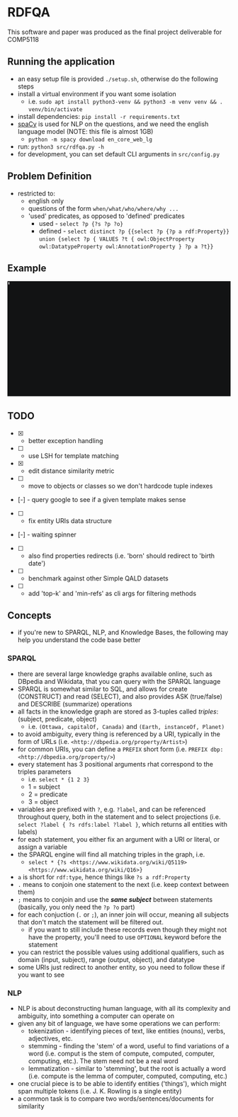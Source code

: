 # RDFQA

This software and paper was produced as the final project deliverable for COMP5118

## Running the application

- an easy setup file is provided `./setup.sh`, otherwise do the following steps
- install a virtual environment if you want some isolation
  - i.e. `sudo apt install python3-venv && python3 -m venv venv && . venv/bin/activate`
- install dependencies: `pip install -r requirements.txt`
- [spaCy](https://spacy.io/) is used for NLP on the questions, and we need the english language model (NOTE: this file is almost 1GB)
  - `python -m spacy download en_core_web_lg`
- run: `python3 src/rdfqa.py -h`
- for development, you can set default CLI arguments in `src/config.py`

## Problem Definition

- restricted to:
  - english only
  - questions of the form `when/what/who/where/why ...`
  - 'used' predicates, as opposed to 'defined' predicates
    - used - `select ?p {?s ?p ?o}`
    - defined - `select distinct ?p {{select ?p {?p a rdf:Property}} union {select ?p { VALUES ?t { owl:ObjectProperty owl:DatatypeProperty owl:AnnotationProperty } ?p a ?t}}`

## Example

![example terminal output](terminal_output.gif)

## TODO

- [x] - better exception handling
- [ ] - use LSH for template matching
- [x] - edit distance similarity metric
- [ ] - move to objects or classes so we don't hardcode tuple indexes
- [-] - query google to see if a given template makes sense
- [ ] - fix entity URIs data structure
- [-] - waiting spinner
- [ ] - also find properties redirects (i.e. 'born' should redirect to 'birth date')
- [ ] - benchmark against other Simple QALD datasets
- [ ] - add 'top-k' and 'min-refs' as cli args for filtering methods

## Concepts

- if you're new to SPARQL, NLP, and Knowledge Bases, the following may help you understand the code base better

### SPARQL

- there are several large knowledge graphs available online, such as DBpedia and Wikidata, that you can query with the SPARQL language
- SPARQL is somewhat similar to SQL, and allows for create (CONSTRUCT) and read (SELECT), and also provides ASK (true/false) and DESCRIBE (summarize) operations
- all facts in the knowledge graph are stored as 3-tuples called _triples_: (subject, predicate, object)
  - i.e. `(Ottawa, capitalOf, Canada)` and `(Earth, instanceOf, Planet)`
- to avoid ambiguity, every thing is referenced by a URI, typically in the form of URLs (i.e. `<http://dbpedia.org/property/Artist>`)
- for common URIs, you can define a `PREFIX` short form (i.e. `PREFIX dbp: <http://dbpedia.org/property/>`)
- every statement has 3 positional arguments rhat correspond to the triples parameters
  - i.e. `select * {1 2 3}`
  - 1 = subject
  - 2 = predicate
  - 3 = object
- variables are prefixed with `?`, e.g. `?label`, and can be referenced throughout query, both in the statement and to select projections (i.e. `select ?label { ?s rdfs:label ?label }`, which returns all entities with labels)
- for each statement, you either fix an argument with a URI or literal, or assign a variable
- the SPARQL engine will find all matching triples in the graph, i.e.
  - `select * {?s <https://www.wikidata.org/wiki/Q5119> <https://www.wikidata.org/wiki/Q16>}`
- `a` is short for `rdf:type`, hence things like `?s a rdf:Property`
- `.` means to conjoin one statement to the next (i.e. keep context between them)
- `;` means to conjoin and use the **_same subject_** between statements (basically, you only need the `?p ?o` part)
- for each conjuction (`.` or `;`), an inner join will occur, meaning all subjects that don't match the statement will be filtered out.
  - if you want to still include these records even though they might not have the property, you'll need to use `OPTIONAL` keyword before the statement
- you can restrict the possible values using additional qualifiers, such as domain (input, subject), range (output, object), and datatype
- some URIs just redirect to another entity, so you need to follow these if you want to see

### NLP

- NLP is about deconstructing human language, with all its complexity and ambiguity, into something a computer can operate on
- given any bit of language, we have some operations we can perform:
  - tokenization - identifying pieces of text, like entities (nouns), verbs, adjectives, etc.
  - stemming - finding the 'stem' of a word, useful to find variations of a word (i.e. comput is the stem of compute, computed, computer, computing, etc.). The stem need not be a real word
  - lemmatization - similar to 'stemming', but the root is actually a word (i.e. compute is the lemma of computer, computed, computing, etc.)
- one crucial piece is to be able to identify entities ('things'), which might span multiple tokens (i.e. J. K. Rowling is a single entity)
- a common task is to compare two words/sentences/documents for similarity
